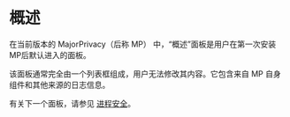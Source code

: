 # 概述

在当前版本的 MajorPrivacy（后称 MP） 中，“概述”面板是用户在第一次安装 MP后默认进入的面板。

该面板通常完全由一个列表框组成，用户无法修改其内容。它包含来自 MP 自身组件和其他来源的日志信息。

有关下一个面板，请参见 <a href='./Process Security.md'>进程安全</a>。
